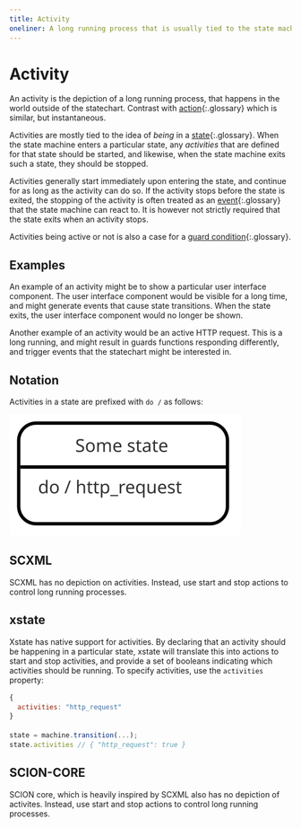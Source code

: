 ```yaml
---
title: Activity
oneliner: A long running process that is usually tied to the state machine being in a state
---
```


# Activity

An activity is the depiction of a long running process, that happens in the world outside of the statechart.  Contrast with [action](action.html){:.glossary} which is similar, but instantaneous.

Activities are mostly tied to the idea of _being_ in a [state](state.html){:.glossary}.  When the state machine enters a particular state, any _activities_ that are defined for that state should be started, and likewise, when the state machine exits such a state, they should be stopped.

Activities generally start immediately upon entering the state, and continue for as long as the activity can do so.  If the activity stops before the state is exited, the stopping of the activity is often treated as an [event](event.html){:.glossary} that the state machine can react to.  It is however not strictly required that the state exits when an activity stops.

Activities being active or not is also a case for a [guard condition](guard.html){:.glossary}.

## Examples

An example of an activity might be to show a particular user interface component.  The user interface component would be visible for a long time, and might generate events that cause state transitions.  When the state exits, the user interface component would no longer be shown.

Another example of an activity would be an active HTTP request.  This is a long running, and might result in guards functions responding differently, and trigger events that the statechart might be interested in.


## Notation

Activities in a state are prefixed with `do /` as follows:

![Diagram depicting do handlers](activity.svg)

## SCXML

SCXML has no depiction on activities.  Instead, use start and stop actions to control long running processes.

## xstate

Xstate has native support for activities.  By declaring that an activity should be happening in a particular state, xstate will translate this into actions to start and stop activities, and provide a set of booleans indicating which activities should be running.  To specify activities, use the `activities` property:

``` javascript
{
  activities: "http_request"
}

state = machine.transition(...);
state.activities // { "http_request": true }
```


## SCION-CORE

SCION core, which is heavily inspired by SCXML also has no depiction of activites.  Instead, use start and stop actions to control long running processes.
